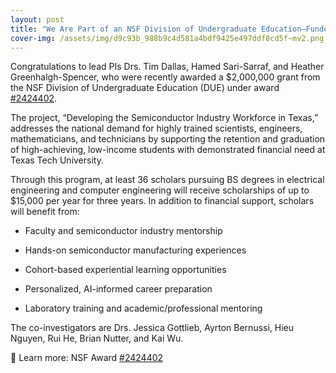 ```yaml
---
layout: post
title: "We Are Part of an NSF Division of Undergraduate Education–Funded Project!"
cover-img: /assets/img/d9c93b_988b9c4d581a4bdf9425e497ddf8cd5f~mv2.png
---
```

Congratulations to lead PIs Drs. Tim Dallas, Hamed Sari-Sarraf, and Heather Greenhalgh-Spencer, who were recently awarded a $2,000,000 grant from the NSF Division of Undergraduate Education (DUE) under award [#2424402](https://www.nsf.gov/awardsearch/showAward?AWD_ID=2424402).

  

The project, “Developing the Semiconductor Industry Workforce in Texas,” addresses the national demand for highly trained scientists, engineers, mathematicians, and technicians by supporting the retention and graduation of high-achieving, low-income students with demonstrated financial need at Texas Tech University.

  

Through this program, at least 36 scholars pursuing BS degrees in electrical engineering and computer engineering will receive scholarships of up to $15,000 per year for three years. In addition to financial support, scholars will benefit from:

*   Faculty and semiconductor industry mentorship
    
*   Hands-on semiconductor manufacturing experiences
    
*   Cohort-based experiential learning opportunities
    
*   Personalized, AI-informed career preparation
    
*   Laboratory training and academic/professional mentoring
    

  

The co-investigators are Drs. Jessica Gottlieb, Ayrton Bernussi, Hieu Nguyen, Rui He, Brian Nutter, and Kai Wu.

  

🔗 Learn more: NSF Award [#2424402](https://www.nsf.gov/awardsearch/showAward?AWD_ID=2424402)